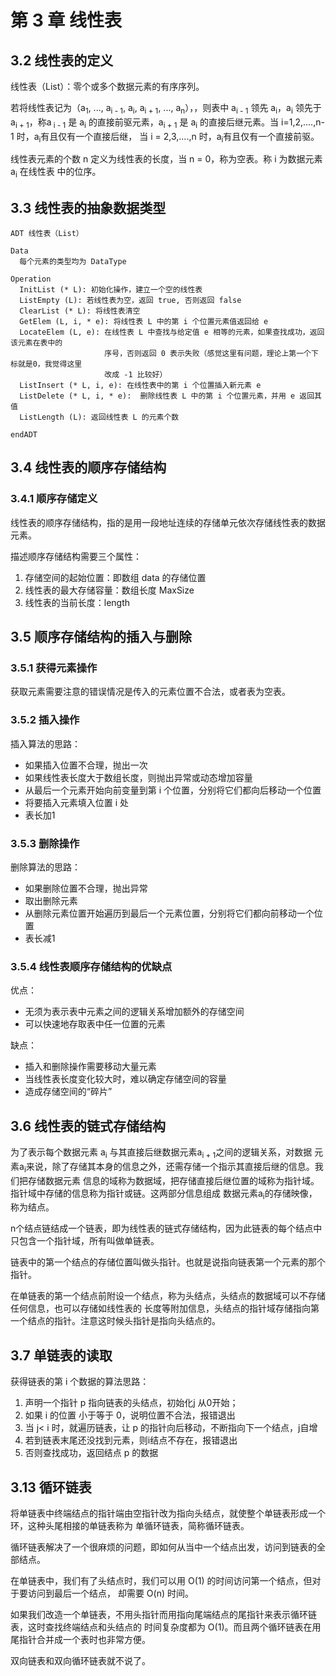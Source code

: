 # 第 3 章 线性表

## 3.2 线性表的定义

线性表（List）：零个或多个数据元素的有序序列。     

若将线性表记为（a<sub>1</sub>, ..., a<sub>i - 1</sub>, a<sub>i</sub>, a<sub>i + 1</sub>,
..., a<sub>n</sub>），，则表中 a<sub>i - 1</sub> 领先 a<sub>i</sub>，a<sub>i</sub> 领先于
a<sub>i + 1</sub>，称a<sub> i - 1</sub> 是 a<sub>i</sub> 的直接前驱元素，a<sub>i + 1</sub> 是
a<sub>i</sub> 的直接后继元素。当 i=1,2,....,n-1 时，a<sub>i</sub>有且仅有一个直接后继，
当 i = 2,3,....,n 时，a<sub>i</sub>有且仅有一个直接前驱。     

线性表元素的个数 n 定义为线性表的长度，当 n = 0，称为空表。称 i 为数据元素 a<sub>i</sub> 在线性表
中的位序。      

## 3.3 线性表的抽象数据类型

```
ADT 线性表（List）

Data
  每个元素的类型均为 DataType

Operation
  InitList (* L): 初始化操作，建立一个空的线性表
  ListEmpty (L): 若线性表为空，返回 true, 否则返回 false
  ClearList (* L): 将线性表清空
  GetElem (L, i, * e): 将线性表 L 中的第 i 个位置元素值返回给 e
  LocateElem (L, e): 在线性表 L 中查找与给定值 e 相等的元素，如果查找成功，返回该元素在表中的
                     序号，否则返回 0 表示失败（感觉这里有问题，理论上第一个下标就是0，我觉得这里
                     改成 -1 比较好）
  ListInsert (* L, i, e): 在线性表中的第 i 个位置插入新元素 e
  ListDelete (* L, i, * e):  删除线性表 L 中的第 i 个位置元素，并用 e 返回其值
  ListLength (L): 返回线性表 L 的元素个数

endADT   
```     

## 3.4 线性表的顺序存储结构

### 3.4.1 顺序存储定义

线性表的顺序存储结构，指的是用一段地址连续的存储单元依次存储线性表的数据元素。    

描述顺序存储结构需要三个属性：    

1. 存储空间的起始位置：即数组 data 的存储位置
2. 线性表的最大存储容量：数组长度 MaxSize
3. 线性表的当前长度：length     

## 3.5 顺序存储结构的插入与删除

### 3.5.1 获得元素操作

获取元素需要注意的错误情况是传入的元素位置不合法，或者表为空表。      

### 3.5.2 插入操作

插入算法的思路：    

+ 如果插入位置不合理，抛出一次
+ 如果线性表长度大于数组长度，则抛出异常或动态增加容量
+ 从最后一个元素开始向前变量到第 i 个位置，分别将它们都向后移动一个位置
+ 将要插入元素填入位置 i 处
+ 表长加1    

### 3.5.3 删除操作

删除算法的思路：    

+ 如果删除位置不合理，抛出异常
+ 取出删除元素
+ 从删除元素位置开始遍历到最后一个元素位置，分别将它们都向前移动一个位置
+ 表长减1     

### 3.5.4 线性表顺序存储结构的优缺点

优点：   

+ 无须为表示表中元素之间的逻辑关系增加额外的存储空间
+ 可以快速地存取表中任一位置的元素     

缺点：    

+ 插入和删除操作需要移动大量元素
+ 当线性表长度变化较大时，难以确定存储空间的容量
+ 造成存储空间的“碎片”      

## 3.6 线性表的链式存储结构

为了表示每个数据元素 a<sub>i</sub> 与其直接后继数据元素a<sub>i + 1</sub>之间的逻辑关系，对数据
元素a<sub>i</sub>来说，除了存储其本身的信息之外，还需存储一个指示其直接后继的信息。我们把存储数据元素
信息的域称为数据域，把存储直接后继位置的域称为指针域。指针域中存储的信息称为指针或链。这两部分信息组成
数据元素a<sub>i</sub>的存储映像，称为结点。     

n个结点链结成一个链表，即为线性表的链式存储结构，因为此链表的每个结点中只包含一个指针域，所有叫做单链表。    

链表中的第一个结点的存储位置叫做头指针。也就是说指向链表第一个元素的那个指针。    

在单链表的第一个结点前附设一个结点，称为头结点，头结点的数据域可以不存储任何信息，也可以存储如线性表的
长度等附加信息，头结点的指针域存储指向第一个结点的指针。注意这时候头指针是指向头结点的。     



## 3.7 单链表的读取

获得链表的第 i 个数据的算法思路：    

1. 声明一个指针 p 指向链表的头结点，初始化j 从0开始；
2. 如果 i 的位置 小于等于 0，说明位置不合法，报错退出
2. 当 j< i 时，就遍历链表，让 p 的指针向后移动，不断指向下一个结点，j自增
3. 若到链表末尾还没找到元素，则i结点不存在，报错退出
4. 否则查找成功，返回结点 p 的数据      

## 3.13 循环链表

将单链表中终端结点的指针端由空指针改为指向头结点，就使整个单链表形成一个环，这种头尾相接的单链表称为
单循环链表，简称循环链表。     

循环链表解决了一个很麻烦的问题，即如何从当中一个结点出发，访问到链表的全部结点。      

在单链表中，我们有了头结点时，我们可以用 O(1) 的时间访问第一个结点，但对于要访问到最后一个结点，
却需要 O(n) 时间。    

如果我们改造一个单链表，不用头指针而用指向尾端结点的尾指针来表示循环链表，这时查找终端结点和头结点的
时间复杂度都为 O(1)。而且两个循环链表在用尾指针合并成一个表时也非常方便。     

双向链表和双向循环链表就不说了。      

